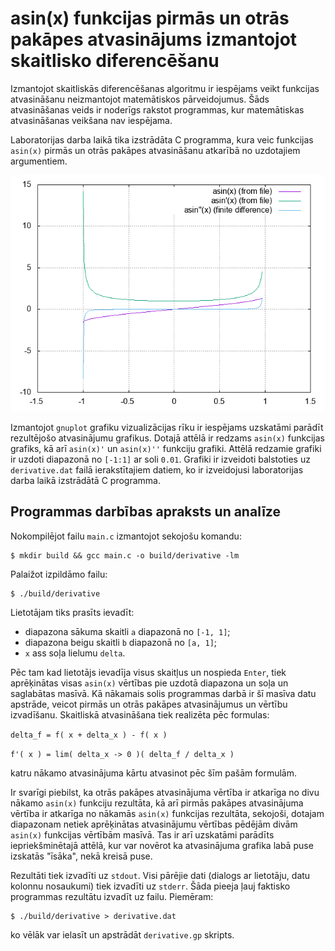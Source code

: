 # asin(x) funkcijas pirmās un otrās pakāpes atvasinājums izmantojot skaitlisko diferencēšanu

Izmantojot skaitliskās diferencēšanas algoritmu ir iespējams veikt funkcijas atvasināšanu neizmantojot matemātiskos pārveidojumus. Šāds atvasināšanas veids ir noderīgs rakstot programmas, kur matemātiskas atvasināšanas veikšana nav iespējama.

Laboratorijas darba laikā tika izstrādāta C programma, kura veic funkcijas `asin(x)` pirmās un otrās pakāpes atvasināšanu atkarībā no uzdotajiem argumentiem.

![asin(x) funkcijas pirmās un otrās pakāpes atvasinājums](images/derivative.png)


Izmantojot `gnuplot` grafiku vizualizācijas rīku ir iespējams uzskatāmi parādīt rezultējošo atvasinājumu grafikus. Dotajā attēlā ir redzams `asin(x)` funkcijas grafiks, kā arī `asin(x)'` un `asin(x)''` funkciju grafiki. Attēlā redzamie grafiki ir uzdoti diapazonā no `[-1:1]` ar soli `0.01`. Grafiki ir izveidoti balstoties uz `derivative.dat` failā ierakstītajiem datiem, ko ir izveidojusi laboratorijas darba laikā izstrādātā C programma.

## Programmas darbības apraksts un analīze

Nokompilējot failu `main.c` izmantojot sekojošu komandu:
```shell
$ mkdir build && gcc main.c -o build/derivative -lm
```
Palaižot izpildāmo failu:
```shell
$ ./build/derivative
```
Lietotājam tiks prasīts ievadīt:
- diapazona sākuma skaitli `a` diapazonā no `[-1, 1]`;
- diapazona beigu skaitli `b` diapazonā no `[a, 1]`;
- `x` ass soļa lielumu `delta`.

Pēc tam kad lietotājs ievadīja visus skaitļus un nospieda `Enter`, tiek aprēķinātas visas `asin(x)` vērtības pie uzdotā diapazona un soļa un saglabātas masīvā. Kā nākamais solis programmas darbā ir šī masīva datu apstrāde, veicot pirmās un otrās pakāpes atvasinājumus un vērtību izvadīšanu.
Skaitliskā atvasināšana tiek realizēta pēc formulas:

`delta_f = f( x + delta_x ) - f( x )`

`f'( x ) = lim( delta_x -> 0 )( delta_f / delta_x )`

katru nākamo atvasinājuma kārtu atvasinot pēc šīm pašām formulām.

Ir svarīgi piebilst, ka otrās pakāpes atvasinājuma vērtība ir atkarīga no divu nākamo `asin(x)` funkciju rezultāta, kā arī pirmās pakāpes atvasinājuma vērtība ir atkarīga no nākamās `asin(x)` funkcijas rezultāta, sekojoši, dotajam diapazonam netiek aprēķinātas atvasinājumu vērtības pēdējām divām `asin(x)` funkcijas vērtībām masīvā. Tas ir arī uzskatāmi parādīts iepriekšminētajā attēlā, kur var novērot ka atvasinājuma grafika labā puse izskatās "īsāka", nekā kreisā puse.

Rezultāti tiek izvadīti uz `stdout`. Visi pārējie dati (dialogs ar lietotāju, datu kolonnu nosaukumi) tiek izvadīti uz `stderr`. Šāda pieeja ļauj faktisko programmas rezultātu izvadīt uz failu. Piemēram:
```shell
$ ./build/derivative > derivative.dat
```
ko vēlāk var ielasīt un apstrādāt `derivative.gp` skripts.
